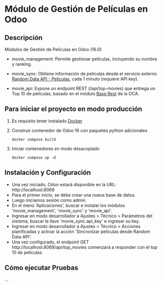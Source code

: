 # Módulo de Gestión de Películas en Odoo

## Descripción

Módulos de Gestión de Películas en Odoo (16.0)

- movie_management: Permite gestionar películas, incluyendo su nombre y ranking.

- movie_sync: Obtiene información de películas desde el servicio externo [Random Data API - Películas](https://random-data-api.com/api/v3/projects/a2bebcc5-69e3-4b4e-b8c0-4a2f4306f0da), cada 1 minuto (requiere API key).

- movie_api: Expone un endpoint REST (/api/top-movies) que entrega un Top 10 de películas, basado en el módulo [Base Rest](https://github.com/OCA/rest-framework/tree/16.0/base_rest) de la OCA.

## Para iniciar el proyecto en modo producción

1. Es requisito tener instalado [Docker](https://www.docker.com/)

2. Construir contenedor de Odoo 16 con paquetes python adicionales

    ```console
    docker compose build
    ```

3. Iniciar contenedores en modo desacoplado

    ```console
    docker compose up -d
    ```

## Instalación y Configuración

- Una vez iniciado, Odoo estará disponible en la URL: http://localhost:8069
- Para el primer inicio, se debe crear una nueva base de datos.
- Luego iniciamos sesión como admin.
- En el menú 'Aplicaciones', buscar e instalar los módulos 'movie_management', 'movie_sync' y 'movie_api'.
- Ingresar en modo desarrollador a Ajustes > Técnico > Parámetros del sistema, buscar la llave 'movie_sync.api_key' e ingresar su key.
- Ingresar en modo desarrollador a Ajustes > Técnico > Acciones planificadas y activar la acción 'Sincronizar películas desde Random Data API'.
- Una vez configurado, el endpoint GET http://localhost:8069/api/top_movies comenzará a responder con el top 10 de películas.

## Cómo ejecutar Pruebas

...
